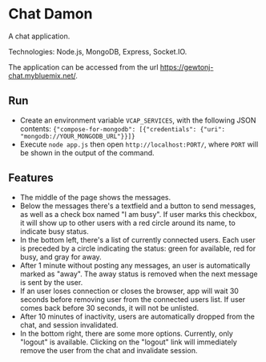 # Chat Damon

A chat application.

Technologies: Node.js, MongoDB, Express, Socket.IO.

The application can be accessed from the url https://gewtonj-chat.mybluemix.net/.

## Run

- Create an environment variable `VCAP_SERVICES`, with the following JSON
contents: `{"compose-for-mongodb": [{"credentials": {"uri": "mongodb://YOUR_MONGODB_URL"}}]}`
- Execute `node app.js` then open `http://localhost:PORT/`, where 
`PORT` will be shown in the output of the command.

## Features

- The middle of the page shows the messages.
- Below the messages there's a textfield and a button to send messages, as well 
as a check box named "I am busy". If user marks this checkbox, it will show up 
to other users with a red circle around its name, to indicate busy status.
- In the bottom left, there's a list of currently connected users. Each user
is preceded by a circle indicating the status: green for available, red for
busy, and gray for away.
- After 1 minute without posting any messages, an user is automatically marked
as "away". The away status is removed when the next message is sent by the user.
- If an user loses connection or closes the browser, app will wait 30 seconds
before removing user from the connected users list. If user comes back before
30 seconds, it will not be unlisted.
- After 10 minutes of inactivity, users are automatically dropped from the chat,
and session invalidated.
- In the bottom right, there are some more options. Currently, only "logout"
is available. Clicking on the "logout" link will immediately remove the user from the
chat and invalidate session.